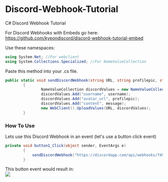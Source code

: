 # Discord-Webhook-Tutorial
C# Discord Webhook Tutorial


For Discord Webhooks with Embeds go here: https://github.com/kyeondiscord/discord-webhook-tutorial-embed

Use these namespaces:
```csharp
using System.Net; //For webclient
using System.Collections.Specialized; //For NameValueCollection
```


Paste this method into your .cs file. 
```csharp
public static void sendDiscordWebhook(string URL, string profilepic, string username, string message)
        {
                NameValueCollection discordValues = new NameValueCollection();
                discordValues.Add("username", username);
                discordValues.Add("avatar_url", profilepic);
                discordValues.Add("content", message);
                new WebClient().UploadValues(URL, discordValues);
        }
```

<h3>How To Use</h3>
Lets use this Discord Webhook in an event (let's use a button click event)

```csharp
private void button1_Click(object sender, EventArgs e)
        {
            sendDiscordWebhook("https://discordapp.com/api/webhooks/749445508849860740/b_6Xv2hnhyqnWahXiAPefSv_s5cNXPZ8mg4sw4dnvrX5PUVaqjHY9Rqglfc9v5WFOLfM", "https://i.imgur.com/b2gkIWC.png", "John Doe", "Test Message");
        }
```
This button event would result in: <br>
![](https://i.imgur.com/EyWRUPj.png)
